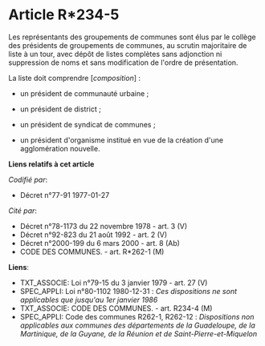 # Article R*234-5

Les représentants des groupements de communes sont élus par le collège des présidents de groupements de communes, au scrutin
majoritaire de liste à un tour, avec dépôt de listes complètes sans adjonction ni suppression de noms et sans modification de
l'ordre de présentation.

La liste doit comprendre [*composition*] :

- un président de communauté urbaine ;

- un président de district ;

- un président de syndicat de communes ;

- un président d'organisme institué en vue de la création d'une agglomération nouvelle.

**Liens relatifs à cet article**

_Codifié par_:

  - Décret n°77-91 1977-01-27

_Cité par_:

  - Décret n°78-1173 du 22 novembre 1978 - art. 3 (V)
  - Décret n°92-823 du 21 août 1992 - art. 2 (V)
  - Décret n°2000-199 du 6 mars 2000 - art. 8 (Ab)
  - CODE DES COMMUNES. - art. R*262-1 (M)

**Liens**:

  - TXT_ASSOCIE: Loi n°79-15 du 3 janvier 1979 - art. 27 (V)
  - SPEC_APPLI: Loi n°80-1102 1980-12-31 : *Ces dispositions ne sont applicables que jusqu'au 1er janvier 1986*
  - TXT_ASSOCIE: CODE DES COMMUNES. - art. R234-4 (M)
  - SPEC_APPLI: Code des communes R262-1, R262-12 : *Dispositions non applicables aux communes des départements de la Guadeloupe, de la Martinique, de la Guyane, de la Réunion et de Saint-Pierre-et-Miquelon*
